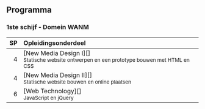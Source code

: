 Programma
---------

### 1ste schijf - Domein WANM

| SP | Opleidingsonderdeel                                                                                   |
|---:|:------------------------------------------------------------------------------------------------------|
|  4 | [New Media Design I][]<br><small>Statische website ontwerpen en een prototype bouwen met HTML en CSS</small> |                                                                       |
|  4 | [New Media Design II][]<br><small>Statische website bouwen en online plaatsen</small>                        |
|  6 | [Web Technology][]<br><small>JavaScript en jQuery</small>                                 |

[Webdesign I]: https://bamaflexweb.arteveldehs.be/BMFUIDetailxOLOD.aspx?a=56636&b=5&c=1
[Webdesign II]: https://bamaflexweb.arteveldehs.be/BMFUIDetailxOLOD.aspx?a=56637&b=5&c=1
[Web Design & Development I]: https://bamaflexweb.arteveldehs.be/BMFUIDetailxOLOD.aspx?a=56638&b=5&c=1